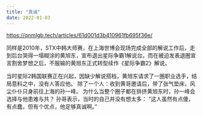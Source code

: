 ```yaml
---
title: "真诚"
date: 2022-01-03
---
```


<a href="https://qnmlgb.tech/articles/61d001d3b410961fb695f36e/">https://qnmlgb.tech/articles/61d001d3b410961fb695f36e/</a>

同样是2010年，STX中韩大师赛，在上海世博会现场完成全部的解说工作后，走到后台哭得一塌糊涂的黄旭东，宣布退出星际争霸1解说台。而在被迫发表退圈宣言割舍梦想之后，不服输的黄旭东正式转型续作《星际争霸2》解说。

当时星际2韩国联赛正在兴起，因缺少解说搭档，黄旭东请求了一圈职业选手，结局意料之中，没有人答应他。
除了一个人：收到黄哥邀请后，带了张气垫床，风尘仆仆只身前往上海的孙一峰。
为什么当整个圈子都在排挤黄旭东时，孙一峰会选择与他患难与共？
孙哥表示，当时的自己并没有想太多：
“这人虽然有点傻，有点蠢，但有个优点，他足够真诚啊。”
